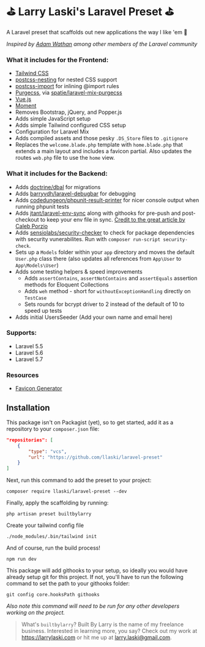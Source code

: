 # ⛳️ Larry Laski's Laravel Preset ⛳️

A Laravel preset that scaffolds out new applications the way I like 'em 👊

_Inspired by [Adam Wathan](https://github.com/adamwathan/laravel-preset) among other members of the Laravel community_

### What it includes for the Frontend:

- [Tailwind CSS](https://tailwindcss.com)
- [postcss-nesting](https://github.com/jonathantneal/postcss-nesting) for nested CSS support
- [postcss-import](https://github.com/postcss/postcss-import) for inlining @import rules
- [Purgecss](https://www.purgecss.com/), via [spatie/laravel-mix-purgecss](https://github.com/spatie/laravel-mix-purgecss)
- [Vue.js](https://vuejs.org/)
- [Moment](https://momentjs.com/)
- Removes Bootstrap, jQuery, and Popper.js
- Adds simple JavaScript setup
- Adds simple Tailwind configured CSS setup
- Configuration for Laravel Mix
- Adds compiled assets and those pesky `.DS_Store` files to `.gitignore`
- Replaces the `welcome.blade.php` template with `home.blade.php` that extends a main layout and includes a favicon partial. Also updates the routes `web.php` file to use the `home` view.

### What it includes for the Backend:

- Adds [doctrine/dbal](https://laravel.com/docs/5.7/migrations#modifying-columns) for migrations 
- Adds [barryvdh/laravel-debugbar](https://github.com/barryvdh/laravel-debugbar) for debugging
- Adds [codedungeon/phpunit-result-printer](https://github.com/mikeerickson/phpunit-pretty-result-printer) for nicer console output when running phpunit tests
- Adds [jtant/laravel-env-sync](https://github.com/JulienTant/Laravel-Env-Sync) along with githooks for pre-push and post-checkout to keep your env file in sync. [Credit to the great article by Caleb Porzio](https://tighten.co/blog/dot-env-files-the-silent-killer)
- Adds [sensiolabs/security-checker](https://github.com/sensiolabs/security-checker) to check for package dependencies with security vunerabilites. Run with `composer run-script security-check`.
- Sets up a `Models` folder within your `app` directory and moves the default `User.php` class there (also updates all references from `App\User` to `App\Models\User`)
- Adds some testing helpers & speed improvements
    + Adds `assertContains`, `assertNotContains` and `assertEquals` assertion methods for Eloquent Collections
    + Adds `weh` method - short for `withoutExceptionHandling` directly on `TestCase`
    + Sets rounds for bcrypt driver to 2 instead of the default of 10 to speed up tests
- Adds initial UsersSeeder (Add your own name and email here)

### Supports:

- Laravel 5.5
- Laravel 5.6
- Laravel 5.7

### Resources

- [Favicon Generator](https://realfavicongenerator.net/)

## Installation

This package isn't on Packagist (yet), so to get started, add it as a repository to your `composer.json` file:

```json
"repositories": [
    {
        "type": "vcs",
        "url": "https://github.com/llaski/laravel-preset"
    }
]
```

Next, run this command to add the preset to your project:

```
composer require llaski/laravel-preset --dev
```

Finally, apply the scaffolding by running:

```
php artisan preset builtbylarry
```

Create your tailwind config file

```
./node_modules/.bin/tailwind init
```

And of course, run the build process!

```
npm run dev
```


This package will add githooks to your setup, so ideally you would have already setup git for this project. If not, you'll have to run the following command to set the path to your githooks folder:

```
git config core.hooksPath githooks
```

_Also note this command will need to be run for any other developers working on the project._ 

> What's `builtbylarry`? Built By Larry is the name of my freelance business. Interested in learning more, you say? Check out my work at https://larrylaski.com or hit me up at larry.laski@gmail.com.
